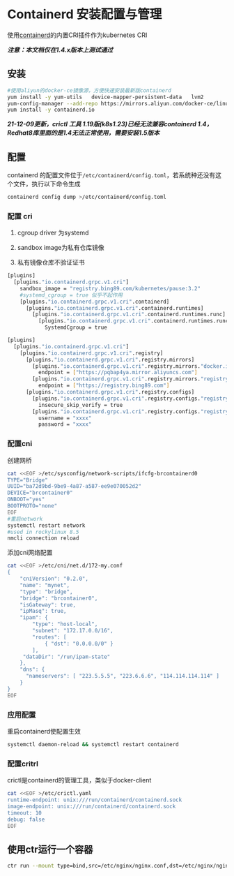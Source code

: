 # Containerd 安装配置与管理

使用[containerd](https://github.com/containerd/cri)的内置CRI插件作为kubernetes CRI

***注意：本文档仅在1.4.x版本上测试通过***

## 安装

```bash
#使用aliyun的docker-ce镜像源，方便快速安装最新版containerd
yum install -y yum-utils   device-mapper-persistent-data   lvm2
yum-config-manager --add-repo https://mirrors.aliyun.com/docker-ce/linux/centos/docker-ce.repo
yum install -y containerd.io
```
***21-12-09更新，crictl 工具 1.19版(k8s1.23)已经无法兼容containerd 1.4，Redhat8库里面的是1.4无法正常使用，需要安装1.5版本***


## 配置

containerd 的配置文件位于`/etc/containerd/config.toml`，若系统种还没有这个文件，执行以下命令生成

```bash
containerd config dump >/etc/containerd/config.toml
```

### 配置 cri

1. cgroup driver 为systemd

2. sandbox image为私有仓库镜像

3. 私有镜像仓库不验证证书

```bash
[plugins]
  [plugins."io.containerd.grpc.v1.cri"]
    sandbox_image = "registry.bing89.com/kubernetes/pause:3.2"
    #systemd_cgroup = true 似乎不起作用
    [plugins."io.containerd.grpc.v1.cri".containerd]
      [plugins."io.containerd.grpc.v1.cri".containerd.runtimes]
        [plugins."io.containerd.grpc.v1.cri".containerd.runtimes.runc]
          [plugins."io.containerd.grpc.v1.cri".containerd.runtimes.runc.options]
            SystemdCgroup = true
```
```bash
[plugins]
  [plugins."io.containerd.grpc.v1.cri"]
    [plugins."io.containerd.grpc.v1.cri".registry]
      [plugins."io.containerd.grpc.v1.cri".registry.mirrors]
        [plugins."io.containerd.grpc.v1.cri".registry.mirrors."docker.io"]
          endpoint = ["https://pqbap4ya.mirror.aliyuncs.com"]
        [plugins."io.containerd.grpc.v1.cri".registry.mirrors."registry.bing89.com"]
          endpoint = ["https://registry.bing89.com"]
      [plugins."io.containerd.grpc.v1.cri".registry.configs]
        [plugins."io.containerd.grpc.v1.cri".registry.configs."registry.bing89.com".tls]
          insecure_skip_verify = true
        [plugins."io.containerd.grpc.v1.cri".registry.configs."registry.bing89.com".auth]
          username = "xxxx"
          password = "xxxx"
```
### 配置cni

创建网桥

```bash
cat <<EOF >/etc/sysconfig/network-scripts/ifcfg-brcontainerd0
TYPE="Bridge"
UUID="ba72d9bd-9be9-4a87-a587-ee9e070052d2"
DEVICE="brcontainer0"
ONBOOT="yes"
BOOTPROTO="none"
EOF
#重启network
systemctl restart network
#used in rockylinux 8.5
nmcli connection reload
```

添加cni网络配置

```bash
cat <<EOF >/etc/cni/net.d/172-my.conf
{
    "cniVersion": "0.2.0",
    "name": "mynet",
    "type": "bridge",
    "bridge": "brcontainer0",
    "isGateway": true,
    "ipMasq": true,
    "ipam": {
        "type": "host-local",
        "subnet": "172.17.0.0/16",
        "routes": [
            { "dst": "0.0.0.0/0" }
        ],
     "dataDir": "/run/ipam-state"
    },
    "dns": {
      "nameservers": [ "223.5.5.5", "223.6.6.6", "114.114.114.114" ]
    }
}
EOF
```
### 应用配置

重启containerd使配置生效

```bash
systemctl daemon-reload && systemctl restart containerd
```

### 配置critrl

crictl是containerd的管理工具，类似于docker-client

```bash
cat <<EOF >/etc/crictl.yaml
runtime-endpoint: unix:///run/containerd/containerd.sock
image-endpoint: unix:///run/containerd/containerd.sock
timeout: 10
debug: false
EOF
```

## 使用ctr运行一个容器

```bash
ctr run --mount type=bind,src=/etc/nginx/nginx.conf,dst=/etc/nginx/nginx.conf,options=rbind:ro --mount type=bind,src=/etc/nginx/conf.d,dst=/etc/nginx/conf.d,options=rbind:ro --memory-limit 1024000000 --net-host -d docker.io/library/nginx:1.9 nginx

```
